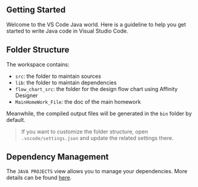 ## Getting Started

Welcome to the VS Code Java world. Here is a guideline to help you get started to write Java code in Visual Studio Code.

## Folder Structure

The workspace contains:

- `src`: the folder to maintain sources
- `lib`: the folder to maintain dependencies
- `flow_chart_src`: the folder for the design flow chart using Affinity Designer
- `MainHomeWork_File`: the doc of the main homework

Meanwhile, the compiled output files will be generated in the `bin` folder by default.

> If you want to customize the folder structure, open `.vscode/settings.json` and update the related settings there.

## Dependency Management

The `JAVA PROJECTS` view allows you to manage your dependencies. More details can be found [here](https://github.com/microsoft/vscode-java-dependency#manage-dependencies).
